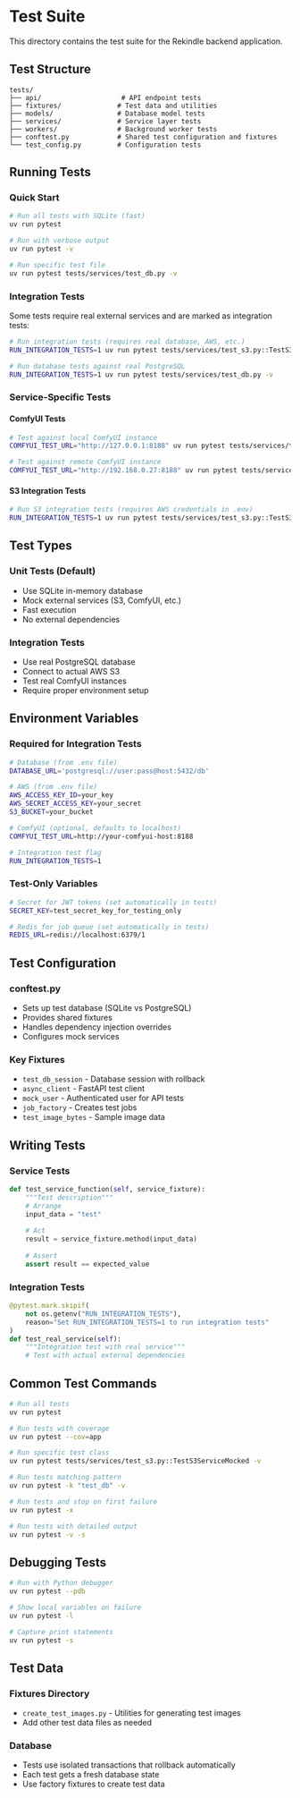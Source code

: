 # Test Suite

This directory contains the test suite for the Rekindle backend application.

## Test Structure

```
tests/
├── api/                    # API endpoint tests
├── fixtures/              # Test data and utilities
├── models/                # Database model tests
├── services/              # Service layer tests
├── workers/               # Background worker tests
├── conftest.py            # Shared test configuration and fixtures
└── test_config.py         # Configuration tests
```

## Running Tests

### Quick Start

```bash
# Run all tests with SQLite (fast)
uv run pytest

# Run with verbose output
uv run pytest -v

# Run specific test file
uv run pytest tests/services/test_db.py -v
```

### Integration Tests

Some tests require real external services and are marked as integration tests:

```bash
# Run integration tests (requires real database, AWS, etc.)
RUN_INTEGRATION_TESTS=1 uv run pytest tests/services/test_s3.py::TestS3ServiceIntegration -v

# Run database tests against real PostgreSQL
RUN_INTEGRATION_TESTS=1 uv run pytest tests/services/test_db.py -v
```

### Service-Specific Tests

#### ComfyUI Tests
```bash
# Test against local ComfyUI instance
COMFYUI_TEST_URL="http://127.0.0.1:8188" uv run pytest tests/services/test_comfyui.py -v

# Test against remote ComfyUI instance
COMFYUI_TEST_URL="http://192.168.0.27:8188" uv run pytest tests/services/test_comfyui.py -v
```

#### S3 Integration Tests
```bash
# Run S3 integration tests (requires AWS credentials in .env)
RUN_INTEGRATION_TESTS=1 uv run pytest tests/services/test_s3.py::TestS3ServiceIntegration -v
```

## Test Types

### Unit Tests (Default)
- Use SQLite in-memory database
- Mock external services (S3, ComfyUI, etc.)
- Fast execution
- No external dependencies

### Integration Tests
- Use real PostgreSQL database
- Connect to actual AWS S3
- Test real ComfyUI instances
- Require proper environment setup

## Environment Variables

### Required for Integration Tests
```bash
# Database (from .env file)
DATABASE_URL='postgresql://user:pass@host:5432/db'

# AWS (from .env file)  
AWS_ACCESS_KEY_ID=your_key
AWS_SECRET_ACCESS_KEY=your_secret
S3_BUCKET=your_bucket

# ComfyUI (optional, defaults to localhost)
COMFYUI_TEST_URL=http://your-comfyui-host:8188

# Integration test flag
RUN_INTEGRATION_TESTS=1
```

### Test-Only Variables
```bash
# Secret for JWT tokens (set automatically in tests)
SECRET_KEY=test_secret_key_for_testing_only

# Redis for job queue (set automatically in tests)
REDIS_URL=redis://localhost:6379/1
```

## Test Configuration

### conftest.py
- Sets up test database (SQLite vs PostgreSQL)
- Provides shared fixtures
- Handles dependency injection overrides
- Configures mock services

### Key Fixtures
- `test_db_session` - Database session with rollback
- `async_client` - FastAPI test client
- `mock_user` - Authenticated user for API tests
- `job_factory` - Creates test jobs
- `test_image_bytes` - Sample image data

## Writing Tests

### Service Tests
```python
def test_service_function(self, service_fixture):
    """Test description"""
    # Arrange
    input_data = "test"
    
    # Act
    result = service_fixture.method(input_data)
    
    # Assert
    assert result == expected_value
```

### Integration Tests
```python
@pytest.mark.skipif(
    not os.getenv("RUN_INTEGRATION_TESTS"),
    reason="Set RUN_INTEGRATION_TESTS=1 to run integration tests"
)
def test_real_service(self):
    """Integration test with real service"""
    # Test with actual external dependencies
```

## Common Test Commands

```bash
# Run all tests
uv run pytest

# Run tests with coverage
uv run pytest --cov=app

# Run specific test class
uv run pytest tests/services/test_s3.py::TestS3ServiceMocked -v

# Run tests matching pattern
uv run pytest -k "test_db" -v

# Run tests and stop on first failure
uv run pytest -x

# Run tests with detailed output
uv run pytest -v -s
```

## Debugging Tests

```bash
# Run with Python debugger
uv run pytest --pdb

# Show local variables on failure
uv run pytest -l

# Capture print statements
uv run pytest -s
```

## Test Data

### Fixtures Directory
- `create_test_images.py` - Utilities for generating test images
- Add other test data files as needed

### Database
- Tests use isolated transactions that rollback automatically
- Each test gets a fresh database state
- Use factory fixtures to create test data